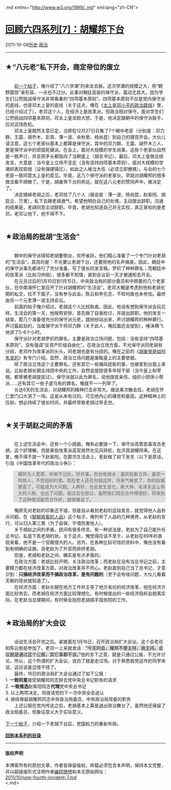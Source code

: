 <!DOCTYPE.md>
.md xmlns="http://www.w3.org/1999/..md" xml:lang="zh-CN">
<head>
<meta http-equiv="Content-Type" content="text.md; charset=utf-8" />
<meta name="generator" content="Python script by program.think@gmail.com" />
<meta name="provider" content="program-think.blogspot.com" />
<link type="text/css" rel="stylesheet" href="../../css/program-think.css" />
<title>回顾六四系列[7]：胡耀邦下台 - 编程随想的博客</title>
</head>
<body>
<div id="main" style="width:100%;">
<h1><a href="../../index.md" title="回到首页">回顾六四系列[7]：胡耀邦下台</a></h1>
<div class="post-info"><span class="date-header">2011-10-08</span><a href="../../tags/E58E86E58FB2.md" class="tag">历史</a> <a href="../../tags/E694BFE6B2BB.md" class="tag">政治</a> </div>
<hr>
<div class="post">
<h2>★“八元老”私下开会，商定帝位的废立</h2><br />&#12288;&#12288;<a href="../../2011/09/june-fourth-incident-6.md">前一个帖子</a>，俺介绍了“八六学潮”的来龙去脉。这次学潮的规模之大，用“朝野震惊”来形容，一点也不过分。此事对朝廷高层的保守派，震动尤其大。因为学生们公然挑战保守派非常看重的“四项基本原则”。四项基本原则不仅是党内保守派的底线，也是邓太上皇的底线（关于这点，俺在《<a href="../../2011/07/june-fourth-incident-3.md">太上皇邓小平的政治路线</a>》里，已经介绍过了）。老邓这个人，在经济上是改革派，但政治相对保守。面对学生们公然挑战四项基本原则，邓太上皇龙颜大怒。于是，他决定跟朝中的保守派联手，应对这场危机。<!--program-think--><br />&#12288;&#12288;邓太上皇既然主意已定，当即在12月27日召集了7个朝中老臣（分别是：邓力群、王震、胡乔木、彭真、薄一波、余秋里、杨尚昆）到自己的寝宫开会。大伙儿请注意，这七个老家伙基本上都算是保守派，其中的邓力群、王震、胡乔木三人，更是保守派中的顽固死硬派。在会上，面对大规模的学生闹事，这些个老家伙自然是一致声讨，并且把矛头都指向了当朝皇上（胡总书记）。最后，邓太上皇做总结发言，大意是：当今皇上立场不坚定（没有坚持四项基本原则），面对大规模的学潮却表现软弱（没有强硬镇压），如此之人难当大任（必须立即撤换）。与会的七个老臣一致同意太上皇的意见。毕竟，这几个保守派的老家伙，早就对胡耀邦的很多做法看不顺眼了。于是，胡废帝下台的命运，就在这八元老的赞同声中，被决定了。<br />&#12288;&#12288;决定搞掉老胡之后，老邓找了几个人（据说是：薄一波、杨尚昆、赵紫阳、胡启立、万里），私下去跟老胡通气，希望他明白自己的处境，主动提出辞职。沟通的结果是，老胡同意主动辞职。毕竟，老胡也知道自己并无实权，真正掌权的是老邓。老邓让他下，他不得不下。<br /><br /><h2>★政治局的批胡“生活会”</h2><br />&#12288;&#12288;朝中的保守派得知老胡要倒台，欢呼雀跃。他们精心准备了一个专门针对老胡的“生活会”，其目的是：不光要让老胡下台，还要把他的名声搞臭。因此，朝廷中的保守派事先都进行了充分准备，写了很长的发言稿，罗织了种种罪名；而朝廷中的改革派（比如习仲勋），很多都不知情，直到会议前一天才被通知去开会。<br />&#12288;&#12288;在元旦过后的1月10日到1月15日，中央政治局的部分委员和中顾委的几个老家伙，在中南海怀仁堂召开了针对胡耀邦的“生活会”。老邓大概是考虑到他和老胡长期的私交，拉不下面子，没有参与此会。陈云和李先念，不知何故也未参加。最终由另一个元老薄一波主持会议。<br />&#12288;&#12288;前面的帖子俺介绍过，老胡这个人比较耿直。因此，他没有想到保守派会玩花样。生活会的第一天，他按照安排，首先做了自我检讨，并提出辞职。他的发言一结束，那几个准备很充分的保守派元老，就纷纷站出来，声讨胡耀邦的种种罪行。声讨最起劲的，当属保守派干将邓力群（关于此人，俺后面还会提到），唾沫横飞地讲了5-6个小时。<br />&#12288;&#12288;保守派针对老胡罗织的罪名，主要是政治立场问题，包括：没有坚持“四项基本原则”，没有强调“反资产阶级自由化”。在政治立场方面，不光保守派同老胡有分歧，老邓作为改革派的头头，同老胡也是有分歧的。俺在之前的《<a href="../../2011/08/june-fourth-incident-5.md">胡废帝是如何失宠的</a>》有专门介绍。显然，政治立场问题是废黜皇上的主要依据。<br />&#12288;&#12288;除了政治立场这个主要罪名，还有其它一些捕风捉影的事，也被拿到台面上来说。比如老胡长期主持团中央的工作，自然会提拔很多年轻干部（当今皇上和宰相，都曾被老胡提拔过）。保守派就以此为罪名，说他提拔亲信，组织小团体小帮派……还有其它一些子虚乌有的罪名，俺就不一一列举了。<br />&#12288;&#12288;长达6天的生活会，对胡耀邦的精神打击非常大。据说某次散会后，老胡在怀仁堂门口大哭了一场，这是从未有过的。可见他内心的痛苦和委屈。这种精神上的压抑，想必持续了很长时间，并最终导致老胡过早去世。<br /><br /><h2>★关于胡赵之间的矛盾</h2><br />&#12288;&#12288;在上述生活会中，还有一个小插曲，俺有必要提一下。保守派高管恶毒攻击老胡，这个好理解。但是某些改革派高官居然也见风转舵，批评其胡耀邦来。在这里，俺不得不提一下赵紫阳。在那次生活会上，老赵做了如下发言（以下是原话，引自《中国改革年代的政治斗争》）：<br /><blockquote style="background-color:#DDD;">耀邦为人宽厚，吵架不记仇，好共事。但也有弱点：喜欢标新立异，喜欢一鸣惊人，不受组织约束。现在老人还在你就这样，将来气候变了，你的权威更高了，可能成为大问题。人再好，也会发生变化。斯大林、毛泽东这么伟大的人物，也出了问题。我过去也想过，虽然我们现在合作得很好，将来到了这种情况能否合作好，就很难说了。</blockquote>&#12288;&#12288;俺原先对老赵的印象还不错。但是自从看到老赵的这段发言，就觉得他人品有点问题。在《<a href="../../2011/06/politician-integrity.md">聊聊政客的人品</a>》这个帖子，俺列举了人品的几种境界，从老赵的言行，可以归入第三类（为了自保，不惜伤害他人）。<br />&#12288;&#12288;关于胡赵之间的矛盾，民间有很多传言。有一种说法是，老赵为了自己能升任总书记，私底下告老胡的状。关于这点，俺觉得应该不至于。从老赵在89年的表现来看，他不是一个官瘾很大的人。另外，在各种比较可信的资料中，俺也没有看到有明确的证据，说老赵为了升官而排挤老胡。<br />&#12288;&#12288;但是，老胡和老赵之间，确实是有点矛盾的。<br />&#12288;&#12288;在政治方面：老胡比较开明，关注政治改革；而老赵在没有当总书记之前，主要精力都在经济改革方面，对政治改革并不热心。老赵直到自己当了总书记，才意识到：<b>只搞经济改革而不搞政治改革，是有问题的</b>（至于会有啥问题，大伙儿看看天朝的现状就知道了）。<br />&#12288;&#12288;在经济方面：老赵长期在地方工作并主导了地方省份的经济改革，他在经济方面比较务实。而老胡在经济方面比较理想化，有时候提出的一些经济指标会脱离实际。在老赵当总理期间，有时候会抱怨老胡插手国务院的工作。<br /><br /><h2>★政治局的扩大会议</h2><br />&#12288;&#12288;话说生活会开完之后。紧接着在1月16日，召开政治局扩大会议。这个会老邓和陈云倒是参加了。老邓一上来就发话：<q style="background-color:#DDD;">今天的会，耀邦不便主持，我主持。会议就是通过这个公报，其它事都不谈。</q>他的言下之意，就是只通过公报，不允许讨论。所以，这个所谓的扩大会议，说白了就是走过场。对于熟悉我党运作的同学来说，这应该是见怪不怪了。<br />&#12288;&#12288;最终，16日的政治局扩大会议通过了如下公报：<br />1. <b>一致同意</b>接受胡耀邦同志辞去党中央总书记职务的请求<br />2. <b>一致推选</b>赵紫阳同志<b>代理</b>党中央总书记<br />3. 以上两项决定，将提请党的下一次中央全会追认<br />4. 继续保留胡耀邦同志中央政治局委员、中央政治局常委的职务<br />&#12288;&#12288;上述公报在党内传达之后，老胡基本上算是退出政治舞台了。虽然他还保留了政治局委员，但象征意义大于实际意义。<br /><br /><a href="../../2011/10/june-fourth-incident-8.md">下一个帖子</a>，介绍一下老胡下台后，党国权力的重新布局。<br /><br /><a href="../../2011/06/june-fourth-incident-0.md#index"><b>回到本系列的目录</b></a><div class="blogger-post-footer">
</div>
<hr>
<div class="copyright">
<h4>版权声明</h4>
本博客所有的原创文章，作者皆保留版权。转载必须包含本声明，保持本文完整，并以超链接形式注明作者<a href="mailto:program.think@gmail.com">编程随想</a>和本文原始网址：<br>
<a href="2011/10/june-fourth-incident-7.md">2011/10/june-fourth-incident-7.md</a>
</div>
</div>
</body>
<.md>
